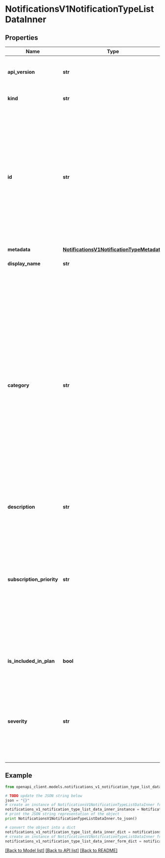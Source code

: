 # NotificationsV1NotificationTypeListDataInner


## Properties
Name | Type | Description | Notes
------------ | ------------- | ------------- | -------------
**api_version** | **str** | APIVersion defines the schema version of this representation of a resource. | [optional] [readonly] 
**kind** | **str** | Kind defines the object this REST resource represents. | [optional] [readonly] 
**id** | **str** | ID is the \&quot;natural identifier\&quot; for an object within its scope/namespace; it is normally unique across time but not space. That is, you can assume that the ID will not be reclaimed and reused after an object is deleted (\&quot;time\&quot;); however, it may collide with IDs for other object &#x60;kinds&#x60; or objects of the same &#x60;kind&#x60; within a different scope/namespace (\&quot;space\&quot;). | [readonly] 
**metadata** | [**NotificationsV1NotificationTypeMetadata**](NotificationsV1NotificationTypeMetadata.md) |  | 
**display_name** | **str** | Human readable display name of the notification type  | 
**category** | **str** | Represents the group with which the notification is associated. Notifications are grouped under certain categories for better organization. - BILLING_LICENSING: All billing, payments or licensing related notifications are grouped here. - SECURITY: All Confluent Cloud and Platform security related notifications are grouped here. - SERVICE: All Confluent services (eg. Kafka, Schema Registry, Connect etc.) related notifications are   grouped here. - ACCOUNT: All Confluent account related notifications are grouped here. For example: Billing, payment or license related notifications are grouped in BILLING_LICENSING category.  | 
**description** | **str** | Human readable description of the notification type  | 
**subscription_priority** | **str** | Indicates whether the notification is auto-subscribed and if the user can opt-out. - REQUIRED: the user is auto-subscribed to this notification and can&#39;t opt-out. - RECOMMENDED: the user is auto-subscribed to this notification and can opt-out. - OPTIONAL: the user is not auto-subscribed to this notification but can explicitly subscribe to it.  | 
**is_included_in_plan** | **bool** | Whether this notification is available to subscribe or not as per the user&#39;s current billing plan.  | 
**severity** | **str** | Severity indicates the impact of this notification. - CRITICAL: a high impact notification which needs immediate attention. - WARN: a warning notification which can be addressed now or later. - INFO: an informational notification.  | 

## Example

```python
from openapi_client.models.notifications_v1_notification_type_list_data_inner import NotificationsV1NotificationTypeListDataInner

# TODO update the JSON string below
json = "{}"
# create an instance of NotificationsV1NotificationTypeListDataInner from a JSON string
notifications_v1_notification_type_list_data_inner_instance = NotificationsV1NotificationTypeListDataInner.from_json(json)
# print the JSON string representation of the object
print NotificationsV1NotificationTypeListDataInner.to_json()

# convert the object into a dict
notifications_v1_notification_type_list_data_inner_dict = notifications_v1_notification_type_list_data_inner_instance.to_dict()
# create an instance of NotificationsV1NotificationTypeListDataInner from a dict
notifications_v1_notification_type_list_data_inner_form_dict = notifications_v1_notification_type_list_data_inner.from_dict(notifications_v1_notification_type_list_data_inner_dict)
```
[[Back to Model list]](../ccloud/README.md#documentation-for-models) [[Back to API list]](../ccloud/README.md#documentation-for-api-endpoints) [[Back to README]](../ccloud/README.md)


